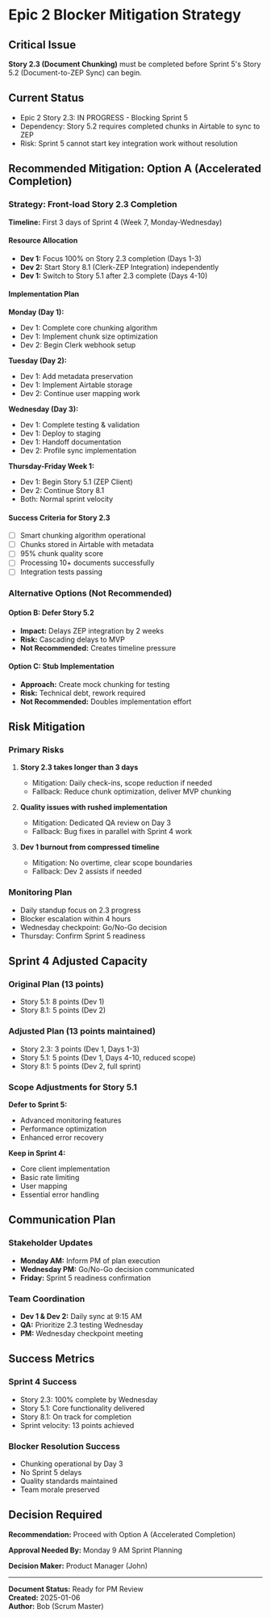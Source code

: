 # Epic 2 Blocker Mitigation Strategy

## Critical Issue
**Story 2.3 (Document Chunking)** must be completed before Sprint 5's Story 5.2 (Document-to-ZEP Sync) can begin.

## Current Status
- Epic 2 Story 2.3: IN PROGRESS - Blocking Sprint 5
- Dependency: Story 5.2 requires completed chunks in Airtable to sync to ZEP
- Risk: Sprint 5 cannot start key integration work without resolution

## Recommended Mitigation: Option A (Accelerated Completion)

### Strategy: Front-load Story 2.3 Completion
**Timeline:** First 3 days of Sprint 4 (Week 7, Monday-Wednesday)

#### Resource Allocation
- **Dev 1:** Focus 100% on Story 2.3 completion (Days 1-3)
- **Dev 2:** Start Story 8.1 (Clerk-ZEP Integration) independently
- **Dev 1:** Switch to Story 5.1 after 2.3 complete (Days 4-10)

#### Implementation Plan

**Monday (Day 1):**
- Dev 1: Complete core chunking algorithm
- Dev 1: Implement chunk size optimization
- Dev 2: Begin Clerk webhook setup

**Tuesday (Day 2):**
- Dev 1: Add metadata preservation
- Dev 1: Implement Airtable storage
- Dev 2: Continue user mapping work

**Wednesday (Day 3):**
- Dev 1: Complete testing & validation
- Dev 1: Deploy to staging
- Dev 1: Handoff documentation
- Dev 2: Profile sync implementation

**Thursday-Friday Week 1:**
- Dev 1: Begin Story 5.1 (ZEP Client)
- Dev 2: Continue Story 8.1
- Both: Normal sprint velocity

#### Success Criteria for Story 2.3
- [ ] Smart chunking algorithm operational
- [ ] Chunks stored in Airtable with metadata
- [ ] 95% chunk quality score
- [ ] Processing 10+ documents successfully
- [ ] Integration tests passing

### Alternative Options (Not Recommended)

#### Option B: Defer Story 5.2
- **Impact:** Delays ZEP integration by 2 weeks
- **Risk:** Cascading delays to MVP
- **Not Recommended:** Creates timeline pressure

#### Option C: Stub Implementation
- **Approach:** Create mock chunking for testing
- **Risk:** Technical debt, rework required
- **Not Recommended:** Doubles implementation effort

## Risk Mitigation

### Primary Risks
1. **Story 2.3 takes longer than 3 days**
   - Mitigation: Daily check-ins, scope reduction if needed
   - Fallback: Reduce chunk optimization, deliver MVP chunking

2. **Quality issues with rushed implementation**
   - Mitigation: Dedicated QA review on Day 3
   - Fallback: Bug fixes in parallel with Sprint 4 work

3. **Dev 1 burnout from compressed timeline**
   - Mitigation: No overtime, clear scope boundaries
   - Fallback: Dev 2 assists if needed

### Monitoring Plan
- Daily standup focus on 2.3 progress
- Blocker escalation within 4 hours
- Wednesday checkpoint: Go/No-Go decision
- Thursday: Confirm Sprint 5 readiness

## Sprint 4 Adjusted Capacity

### Original Plan (13 points)
- Story 5.1: 8 points (Dev 1)
- Story 8.1: 5 points (Dev 2)

### Adjusted Plan (13 points maintained)
- Story 2.3: 3 points (Dev 1, Days 1-3)
- Story 5.1: 5 points (Dev 1, Days 4-10, reduced scope)
- Story 8.1: 5 points (Dev 2, full sprint)

### Scope Adjustments for Story 5.1
**Defer to Sprint 5:**
- Advanced monitoring features
- Performance optimization
- Enhanced error recovery

**Keep in Sprint 4:**
- Core client implementation
- Basic rate limiting
- User mapping
- Essential error handling

## Communication Plan

### Stakeholder Updates
- **Monday AM:** Inform PM of plan execution
- **Wednesday PM:** Go/No-Go decision communicated
- **Friday:** Sprint 5 readiness confirmation

### Team Coordination
- **Dev 1 & Dev 2:** Daily sync at 9:15 AM
- **QA:** Prioritize 2.3 testing Wednesday
- **PM:** Wednesday checkpoint meeting

## Success Metrics

### Sprint 4 Success
- Story 2.3: 100% complete by Wednesday
- Story 5.1: Core functionality delivered
- Story 8.1: On track for completion
- Sprint velocity: 13 points achieved

### Blocker Resolution Success
- Chunking operational by Day 3
- No Sprint 5 delays
- Quality standards maintained
- Team morale preserved

## Decision Required

**Recommendation:** Proceed with Option A (Accelerated Completion)

**Approval Needed By:** Monday 9 AM Sprint Planning

**Decision Maker:** Product Manager (John)

---

**Document Status:** Ready for PM Review  
**Created:** 2025-01-06  
**Author:** Bob (Scrum Master)
